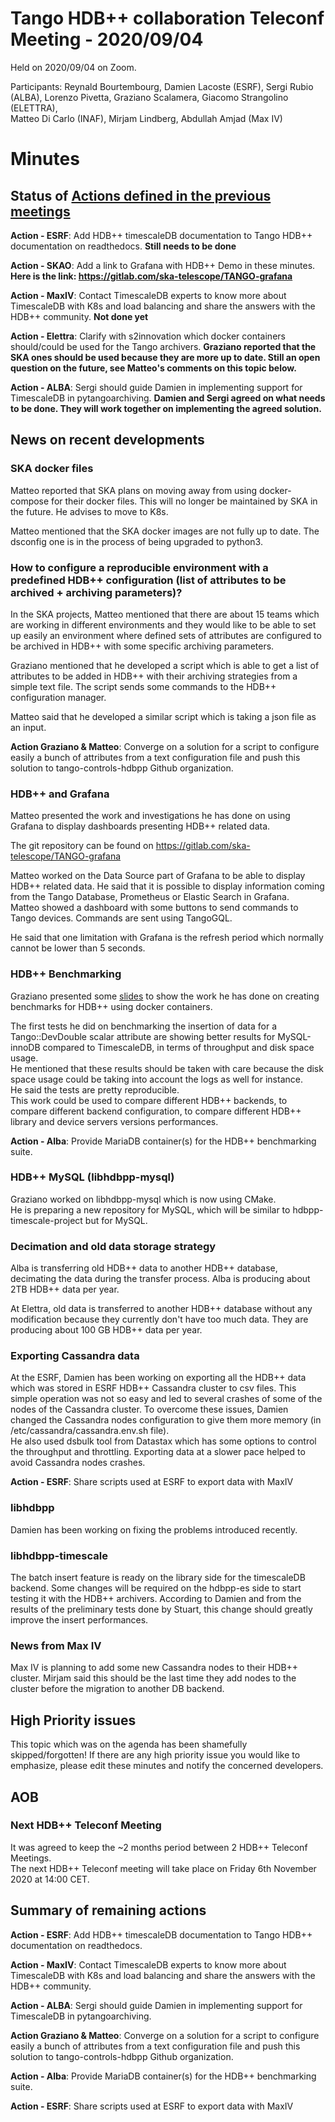 # Tango HDB++ collaboration Teleconf Meeting - 2020/09/04

Held on 2020/09/04 on Zoom.

Participants: Reynald Bourtembourg, Damien Lacoste (ESRF), Sergi Rubio (ALBA),
              Lorenzo Pivetta, Graziano Scalamera, Giacomo Strangolino (ELETTRA),  
              Matteo Di Carlo (INAF), Mirjam Lindberg, Abdullah Amjad (Max IV)
              
# Minutes

## Status of [Actions defined in the previous meetings](https://github.com/tango-controls-hdbpp/meeting-minutes/blob/master/2020-06-26/Minutes.md#summary-of-remaining-actions)

**Action - ESRF**: Add HDB++ timescaleDB documentation to Tango HDB++ documentation on readthedocs. **Still needs to be done**

**Action - SKAO**: Add a link to Grafana with HDB++ Demo in these minutes. **Here is the link: https://gitlab.com/ska-telescope/TANGO-grafana**

**Action - MaxIV**: Contact TimescaleDB experts to know more about TimescaleDB with K8s and load balancing and share 
the answers with the HDB++ community. **Not done yet**

**Action - Elettra**: Clarify with s2innovation which docker containers should/could be used for the Tango archivers.
**Graziano reported that the SKA ones should be used because they are more up to date. Still an open question on the future, 
see Matteo's comments on this topic below.** 

**Action - ALBA**: Sergi should guide Damien in implementing support for TimescaleDB in pytangoarchiving.
**Damien and Sergi agreed on what needs to be done. They will work together on implementing the agreed solution.**

## News on recent developments

### SKA docker files

Matteo reported that SKA plans on moving away from using docker-compose for their docker files. This will no longer be 
maintained by SKA in the future. He advises to move to K8s.

Matteo mentioned that the SKA docker images are not fully up to date. The dsconfig one is in the process of being upgraded to python3.  

### How to configure a reproducible environment with a predefined HDB++ configuration (list of attributes to be archived + archiving parameters)?

In the SKA projects, Matteo mentioned that there are about 15 teams which are working in different environments and they 
would like to be able to set up easily an environment where defined sets of attributes are configured to be archived 
in HDB++ with some specific archiving parameters.

Graziano mentioned that he developed a script which is able to get a list of attributes to be added in HDB++ with their 
archiving strategies from a simple text file. The script sends some commands to the HDB++ configuration manager.

Matteo said that he developed a similar script which is taking a json file as an input.

**Action Graziano & Matteo**: Converge on a solution for a script to configure easily a bunch of attributes from a text 
configuration file and push this solution to tango-controls-hdbpp Github organization. 

### HDB++ and Grafana

Matteo presented the work and investigations he has done on using Grafana to display dashboards presenting HDB++ related data.

The git repository can be found on https://gitlab.com/ska-telescope/TANGO-grafana

Matteo worked on the Data Source part of Grafana to be able to display HDB++ related data. He said that it is 
possible to display information coming from the Tango Database, Prometheus or Elastic Search in Grafana.   
Matteo showed a dashboard with some buttons to send commands to Tango devices. Commands are sent using TangoGQL.

He said that one limitation with Grafana is the refresh period which normally cannot be lower than 5 seconds.

### HDB++ Benchmarking

Graziano presented some [slides](hdb++_benchmark_docker_2020_2.pdf) to show the work he has done on creating benchmarks 
for HDB++ using docker containers.

The first tests he did on benchmarking the insertion of data for a Tango::DevDouble scalar attribute are showing better 
results for MySQL-innoDB compared to TimescaleDB, in terms of throughput and disk space usage.  
He mentioned that these results should be taken with care because the disk space usage could be taking into account the logs as 
well for instance.  
He said the tests are pretty reproducible.  
This work could be used to compare different HDB++ backends, to compare different backend configuration, to compare
 different HDB++ library and device servers versions performances. 

**Action - Alba**: Provide MariaDB container(s) for the HDB++ benchmarking suite.

### HDB++ MySQL (libhdbpp-mysql)

Graziano worked on libhdbpp-mysql which is now using CMake.  
He is preparing a new repository for MySQL, which will be similar to hdbpp-timescale-project but for MySQL.

### Decimation and old data storage strategy

Alba is transferring old HDB++ data to another HDB++ database, decimating the data during the transfer process.
Alba is producing about 2TB HDB++ data per year.

At Elettra, old data is transferred to another HDB++ database without any modification because they currently don't 
have too much data. 
They are producing about 100 GB HDB++ data per year.

### Exporting Cassandra data 

At the ESRF, Damien has been working on exporting all the HDB++ data which was stored in ESRF HDB++ Cassandra cluster to csv files. 
This simple operation was not so easy and led to several crashes of some of the nodes of the Cassandra cluster.
To overcome these issues, Damien changed the Cassandra nodes configuration to give them more memory (in /etc/cassandra/cassandra.env.sh file).  
He also used dsbulk tool from Datastax which has some options to control the throughput and throttling. 
Exporting data at a slower pace helped to avoid Cassandra nodes crashes.

**Action - ESRF**: Share scripts used at ESRF to export data with MaxIV

### libhdbpp

Damien has been working on fixing the problems introduced recently.  

### libhdbpp-timescale

The batch insert feature is ready on the library side for the timescaleDB backend.
Some changes will be required on the hdbpp-es side to start testing it with the HDB++ archivers.
According to Damien and from the results of the preliminary tests done by Stuart, this change should greatly improve the insert performances.

### News from Max IV

Max IV is planning to add some new Cassandra nodes to their HDB++ cluster. Mirjam said this should be the last time 
they add nodes to the cluster before the migration to another DB backend.

## High Priority issues

This topic which was on the agenda has been shamefully skipped/forgotten!
If there are any high priority issue you would like to emphasize, please edit these minutes and notify the concerned 
developers. 

## AOB
### Next HDB++ Teleconf Meeting

It was agreed to keep the ~2 months period between 2 HDB++ Teleconf Meetings.  
The next HDB++ Teleconf meeting will take place on Friday 6th November 2020 at 14:00 CET.

## Summary of remaining actions

**Action - ESRF**: Add HDB++ timescaleDB documentation to Tango HDB++ documentation on readthedocs.

**Action - MaxIV**: Contact TimescaleDB experts to know more about TimescaleDB with K8s and load balancing and share 
the answers with the HDB++ community.

**Action - ALBA**: Sergi should guide Damien in implementing support for TimescaleDB in pytangoarchiving.

**Action Graziano & Matteo**: Converge on a solution for a script to configure easily a bunch of attributes from a text 
configuration file and push this solution to tango-controls-hdbpp Github organization. 

**Action - Alba**: Provide MariaDB container(s) for the HDB++ benchmarking suite.

**Action - ESRF**: Share scripts used at ESRF to export data with MaxIV
